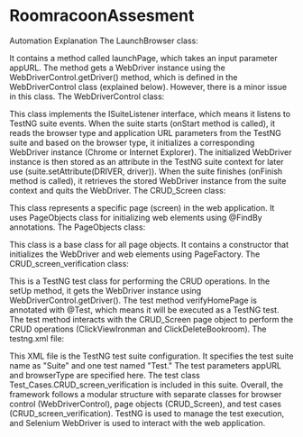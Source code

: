 # RoomracoonAssesment
Automation Explanation
The LaunchBrowser class:

It contains a method called launchPage, which takes an input parameter appURL.
The method gets a WebDriver instance using the WebDriverControl.getDriver() method, which is defined in the WebDriverControl class (explained below).
However, there is a minor issue in this class.
The WebDriverControl class:

This class implements the ISuiteListener interface, which means it listens to TestNG suite events.
When the suite starts (onStart method is called), it reads the browser type and application URL parameters from the TestNG suite and based on the browser type, it initializes a corresponding WebDriver instance (Chrome or Internet Explorer).
The initialized WebDriver instance is then stored as an attribute in the TestNG suite context for later use (suite.setAttribute(DRIVER, driver)).
When the suite finishes (onFinish method is called), it retrieves the stored WebDriver instance from the suite context and quits the WebDriver.
The CRUD_Screen class:

This class represents a specific page (screen) in the web application.
It uses PageObjects class for initializing web elements using @FindBy annotations.
The PageObjects class:

This class is a base class for all page objects.
It contains a constructor that initializes the WebDriver and web elements using PageFactory.
The CRUD_screen_verification class:

This is a TestNG test class for performing the CRUD operations.
In the setUp method, it gets the WebDriver instance using WebDriverControl.getDriver().
The test method verifyHomePage is annotated with @Test, which means it will be executed as a TestNG test.
The test method interacts with the CRUD_Screen page object to perform the CRUD operations (ClickViewIronman and ClickDeleteBookroom).
The testng.xml file:

This XML file is the TestNG test suite configuration.
It specifies the test suite name as "Suite" and one test named "Test."
The test parameters appURL and browserType are specified here.
The test class Test_Cases.CRUD_screen_verification is included in this suite.
Overall, the framework follows a modular structure with separate classes for browser control (WebDriverControl), page objects (CRUD_Screen), and test cases (CRUD_screen_verification). TestNG is used to manage the test execution, and Selenium WebDriver is used to interact with the web application.

